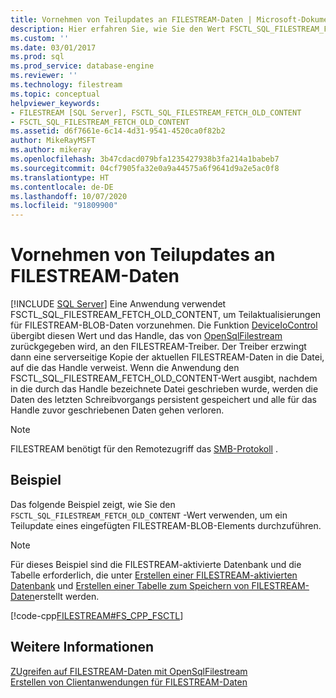 ```yaml
---
title: Vornehmen von Teilupdates an FILESTREAM-Daten | Microsoft-Dokumentation
description: Hier erfahren Sie, wie Sie den Wert FSCTL_SQL_FILESTREAM_FETCH_OLD_CONTENT verwenden, um partielle Updates an FILESTREAM BLOB-Daten vorzunehmen. Außerdem wird ein Beispiel für ein partielles Update veranschaulicht.
ms.custom: ''
ms.date: 03/01/2017
ms.prod: sql
ms.prod_service: database-engine
ms.reviewer: ''
ms.technology: filestream
ms.topic: conceptual
helpviewer_keywords:
- FILESTREAM [SQL Server], FSCTL_SQL_FILESTREAM_FETCH_OLD_CONTENT
- FSCTL_SQL_FILESTREAM_FETCH_OLD_CONTENT
ms.assetid: d6f7661e-6c14-4d31-9541-4520ca0f82b2
author: MikeRayMSFT
ms.author: mikeray
ms.openlocfilehash: 3b47cdacd079bfa1235427938b3fa214a1babeb7
ms.sourcegitcommit: 04cf7905fa32e0a9a44575a6f9641d9a2e5ac0f8
ms.translationtype: HT
ms.contentlocale: de-DE
ms.lasthandoff: 10/07/2020
ms.locfileid: "91809900"
---
```

# <a name="make-partial-updates-to-filestream-data"></a>Vornehmen von Teilupdates an FILESTREAM-Daten
 [!INCLUDE [SQL Server](../../includes/applies-to-version/sqlserver.md)]
  Eine Anwendung verwendet FSCTL_SQL_FILESTREAM_FETCH_OLD_CONTENT, um Teilaktualisierungen für FILESTREAM-BLOB-Daten vorzunehmen. Die Funktion [DeviceIoControl](/windows/win32/api/ioapiset/nf-ioapiset-deviceiocontrol) übergibt diesen Wert und das Handle, das von [OpenSqlFilestream](../../relational-databases/blob/access-filestream-data-with-opensqlfilestream.md) zurückgegeben wird, an den FILESTREAM-Treiber. Der Treiber erzwingt dann eine serverseitige Kopie der aktuellen FILESTREAM-Daten in die Datei, auf die das Handle verweist. Wenn die Anwendung den FSCTL_SQL_FILESTREAM_FETCH_OLD_CONTENT-Wert ausgibt, nachdem in die durch das Handle bezeichnete Datei geschrieben wurde, werden die Daten des letzten Schreibvorgangs persistent gespeichert und alle für das Handle zuvor geschriebenen Daten gehen verloren.  
  
> [!NOTE]  
>  FILESTREAM benötigt für den Remotezugriff das [SMB-Protokoll](/windows/win32/fileio/microsoft-smb-protocol-and-cifs-protocol-overview) .  
  
## <a name="example"></a>Beispiel  
 Das folgende Beispiel zeigt, wie Sie den `FSCTL_SQL_FILESTREAM_FETCH_OLD_CONTENT` -Wert verwenden, um ein Teilupdate eines eingefügten FILESTREAM-BLOB-Elements durchzuführen.  
  
> [!NOTE]  
>  Für dieses Beispiel sind die FILESTREAM-aktivierte Datenbank und die Tabelle erforderlich, die unter [Erstellen einer FILESTREAM-aktivierten Datenbank](../../relational-databases/blob/create-a-filestream-enabled-database.md) und [Erstellen einer Tabelle zum Speichern von FILESTREAM-Daten](../../relational-databases/blob/create-a-table-for-storing-filestream-data.md)erstellt werden.  
  
 [!code-cpp[FILESTREAM#FS_CPP_FSCTL](../../relational-databases/blob/codesnippet/cpp/make-partial-updates-to-_1.cpp)]  
  
## <a name="see-also"></a>Weitere Informationen  
 [ZUgreifen auf FILESTREAM-Daten mit OpenSqlFilestream](../../relational-databases/blob/access-filestream-data-with-opensqlfilestream.md)   
 [Erstellen von Clientanwendungen für FILESTREAM-Daten](../../relational-databases/blob/create-client-applications-for-filestream-data.md)  
  
